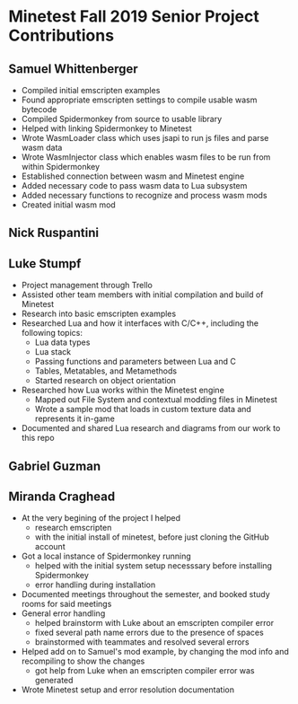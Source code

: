 # Minetest Fall 2019 Senior Project Contributions #

## Samuel Whittenberger ##

* Compiled initial emscripten examples
* Found appropriate emscripten settings to compile usable wasm bytecode
* Compiled Spidermonkey from source to usable library
* Helped with linking Spidermonkey to Minetest
* Wrote WasmLoader class which uses jsapi to run js files and parse wasm data
* Wrote WasmInjector class which enables wasm files to be run from within Spidermonkey
* Established connection between wasm and Minetest engine
* Added necessary code to pass wasm data to Lua subsystem
* Added necessary functions to recognize and process wasm mods
* Created initial wasm mod

## Nick Ruspantini ##

## Luke Stumpf ##
* Project management through Trello
* Assisted other team members with initial compilation and build of Minetest
* Research into basic emscripten examples
* Researched Lua and how it interfaces with C/C++, including the following topics:
   * Lua data types
   * Lua stack
   * Passing functions and parameters between Lua and C
   * Tables, Metatables, and Metamethods
   * Started research on object orientation
* Researched how Lua works within the Minetest engine
   * Mapped out File System and contextual modding files in Minetest
   * Wrote a sample mod that loads in custom texture data and represents it in-game
* Documented and shared Lua research and diagrams from our work to this repo
## Gabriel Guzman ##

## Miranda Craghead ##
* At the very begining of the project I helped
    * research emscripten
    * with the initial install of minetest, before just cloning the GitHub account
* Got a local instance of Spidermonkey running
    * helped with the initial system setup necesssary before installing Spidermonkey 
    * error handling during installation 
* Documented meetings throughout the semester, and booked study rooms for said meetings
* General error handling
    * helped brainstorm with Luke about an emscripten compiler error
    * fixed several path name errors due to the presence of spaces
    * brainstormed with teammates and resolved several errors
* Helped add on to Samuel's mod example, by changing the mod info and recompiling to show the changes
    * got help from Luke when an emscripten compiler error was generated
* Wrote Minetest setup and error resolution documentation

